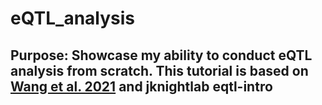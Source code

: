 # eQTL_analysis

## Purpose: Showcase my ability to conduct eQTL analysis from scratch. This tutorial is based on [Wang et al. 2021](https://bmcbioinformatics.biomedcentral.com/articles/10.1186/s12859-021-04307-0) and jknightlab eqtl-intro
